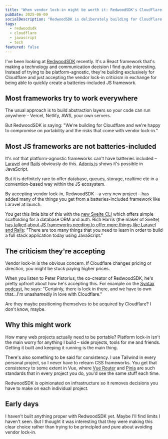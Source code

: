 ```yaml
---
title: "When vendor lock-in might be worth it: RedwoodSDK's Cloudflare-only approach"
pubDate: 2025-06-09
socialDescription: "RedwoodSDK is deliberately building for Cloudflare only, accepting vendor lock-in criticism to focus on what you're actually trying to build."
tags:
  - redwoodsdk
  - cloudflare
  - javascript
  - tech
featured: false
---
```


I've been looking at [RedwoodSDK](https://rwsdk.com/) recently. It's a React framework that's making a technology and communication decision I find quite interesting. Instead of trying to be platform-agnostic, they're building exclusively for Cloudflare and just accepting the vendor lock-in criticism in exchange for being able to quickly create a batteries-included JS framework.

## Most frameworks try to work everywhere

The usual approach is to build abstraction layers so your code can run anywhere – Vercel, Netlify, AWS, your own servers.

But RedwoodSDK is saying: "We're building for Cloudflare and we're happy to compromise on portability and the risks that come with vendor lock-in."

## Most JS frameworks are not batteries-included

It's not that platform-agnostic frameworks can't have batteries included – [Laravel](https://laravel.com/) and [Rails](https://rubyonrails.org/) obviously do this. [Adonis.js](https://adonisjs.com/) shows it's possible in JavaScript.

But it is definitely rare to offer database, queues, storage, realtime etc in a convention-based way within the JS ecosystem.

By accepting vendor lock-in, RedwoodSDK – a very new project – has added many of the things you get from a batteries-included framework like Laravel at launch.

You get this little bits of this with the [new Svelte CLI](https://svelte.dev/blog/sv-the-svelte-cli) which offers simple scaffolding for a database ORM and auth. Rich Harris (the maker of Svelte) [has talked about JS frameworks needing to offer more things like Laravel and Rails](https://www.smashingmagazine.com/2025/01/svelte-5-future-frameworks-chat-rich-harris): "There are too many things that you need to learn in order to build a full stack application today using JavaScript."

## The criticism they're accepting

Vendor lock-in is the obvious concern. If Cloudflare changes pricing or direction, you might be stuck paying higher prices.

When you listen to Peter Pistorius, the co-creator of RedwoodSDK, he's pretty upfront about how he's accepting this. For example on the [Syntax podcast](https://syntax.fm/show/902/fullstack-cloudflare-with-react-and-vite-redwood-sdk), he says: "Certainly, there is lock in there, and we have to own that...I'm unashamedly in love with Cloudflare."

Are they maybe positioning themselves to be acquired by Cloudflare? I don't know, maybe.

## Why this might work

How many web projects actually need to be portable? Platform lock-in isn't the main worry for anything I build – side projects, tools for me and friends. Getting it built and keeping it running is the main thing.

There's also something to be said for consistency. I use Tailwind in every personal project, so I never have to relearn CSS frameworks. You get that consistency to some extent in Vue, where [Vue Router](https://router.vuejs.org/) and [Pinia](https://pinia.vuejs.org/) are such standards that in every project you do, you'd see the same stuff each time.

RedwoodSDK is opinionated on infrastructure so it removes decisions you have to make on each individual project.

## Early days

I haven't built anything proper with RedwoodSDK yet. Maybe I'll find limits I haven't seen. But I thought it was interesting that they were making this clear choice rather than trying to be principled and pure about avoiding vendor lock-in.
